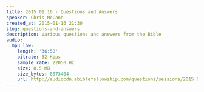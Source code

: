 ```yaml
---
title: 2015.01.16 - Questions and Answers
speaker: Chris McCann
created_at: 2015-01-16 21:30
slug: questions-and-answers
description: Various questions and answers from the Bible
audio:
  mp3_low:
    length: '36:58'
    bitrate: 32 Kbps
    sample_rate: 22050 Hz
    size: 8.5 MB
    size_bytes: 8873404
    url: http://audiocdn.ebiblefellowship.com/questions/sessions/2015.01.16_McCann_-_Questions_and_Answers.mp3
---
```

